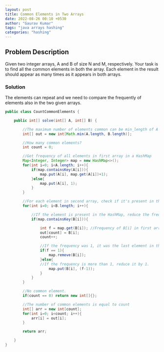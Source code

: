 ```yaml
---
layout: post
title: Common Elements in Two Arrays
date: 2022-08-26 00:10 +0530
author: "Gaurav Kumar"
tags: "java arrays hashing"
categories: "hashing"
---
```


## Problem Description

Given two integer arrays, A and B of size N and M, respectively. Your task is to find all the common elements in both the array.
Each element in the result should appear as many times as it appears in both arrays.

### Solution

The elements can repeat and we need to compare the frequently of elements also in the two given arrays.

```java
public class CountCommonElements {

    public int[] solve(int[] A, int[] B) {

        //The maximum number of elements common can be min_length of A and B.
        int[] out = new int[Math.min(A.length, B.length)];

        //How many common elements?
        int count = 0;

        //Get frequency of all elements in first array in a HashMap
        Map<Integer, Integer> map = new HashMap<>();
        for(int i=0; i<A.length; i++){
            if(map.containsKey(A[i])){
                map.put(A[i], map.get(A[i])+1);
            }else{
                map.put(A[i], 1);
            }
        }

        //For each element in second array, check if it's present in the HashMap
        for(int i=0; i<B.length; i++){

            //If the element is present in the HashMap, reduce the frequency by 1, increase count and add it to temp array.
            if(map.containsKey(B[i])){

                int f = map.get(B[i]); //Frequency of B[i] in first array
                out[count] = B[i];
                count++;

                //If the frequency was 1, it was the last element in the first array, so remove it now. 
                if(f == 1){
                    map.remove(B[i]);
                }else{
                //If the frequency is more than 1, reduce it by 1.
                    map.put(B[i], (f-1));
                }
            }
        }

        //No common element.
        if(count == 0) return new int[]{};

        //The number of common elements is equal to count
        int[] arr = new int[count];
        for(int i=0; i<count; i++){
            arr[i] = out[i];
        }

        return arr;

    }
}
```
